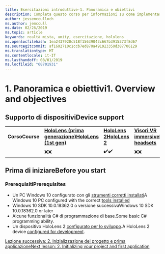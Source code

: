 ```yaml
---
title: Esercitazioni introduttive-1. Panoramica e obiettivi
description: Completa questo corso per informazioni su come implementare il riconoscimento volto di Azure in un'applicazione di realtà mista.
author: jessemcculloch
ms.author: jemccull
ms.date: 02/26/2019
ms.topic: article
keywords: realtà mista, unity, esercitazione, hololens
ms.openlocfilehash: 1ea2437920c518f15639043c667b3915373f8d67
ms.sourcegitcommit: af1602710c1ccb7ed870a491923350d387706129
ms.translationtype: MT
ms.contentlocale: it-IT
ms.lasthandoff: 08/01/2019
ms.locfileid: "68701931"
---
```

# <a name="1-overview-and-objectives"></a><span data-ttu-id="b7a26-105">1. Panoramica e obiettivi</span><span class="sxs-lookup"><span data-stu-id="b7a26-105">1. Overview and objectives</span></span>

## <a name="device-support"></a><span data-ttu-id="b7a26-106">Supporto di dispositivi</span><span class="sxs-lookup"><span data-stu-id="b7a26-106">Device support</span></span>

<table>
    <colgroup>
    <col width="25%" />
    <col width="25%" />
    <col width="25%" />
    <col width="25%" />
    </colgroup>
    <tr>
        <td><span data-ttu-id="b7a26-107"><strong>Corso</strong></span><span class="sxs-lookup"><span data-stu-id="b7a26-107"><strong>Course</strong></span></span></td>
        <td><span data-ttu-id="b7a26-108"><a href="hololens-hardware-details.md"><strong>HoloLens (prima generazione)</strong></a></span><span class="sxs-lookup"><span data-stu-id="b7a26-108"><a href="hololens-hardware-details.md"><strong>HoloLens (1st gen)</strong></a></span></span></td>
        <td><span data-ttu-id="b7a26-109"><a href="https://www.microsoft.com/en-us/hololens/hardware"><strong>HoloLens 2</strong></a></span><span class="sxs-lookup"><span data-stu-id="b7a26-109"><a href="https://www.microsoft.com/en-us/hololens/hardware"><strong>HoloLens 2</strong></a></span></span></td>
        <td><span data-ttu-id="b7a26-110"><a href="immersive-headset-hardware-details.md"><strong>Visori VR immersive</strong></a></span><span class="sxs-lookup"><span data-stu-id="b7a26-110"><a href="immersive-headset-hardware-details.md"><strong>Immersive headsets</strong></a></span></span></td>
    </tr>
     <tr>
        <td></td>
        <td><span data-ttu-id="b7a26-111">❌</span><span class="sxs-lookup"><span data-stu-id="b7a26-111">❌</span></span></td>
        <td><span data-ttu-id="b7a26-112">✔️</span><span class="sxs-lookup"><span data-stu-id="b7a26-112">✔️</span></span></td>
        <td><span data-ttu-id="b7a26-113">❌</span><span class="sxs-lookup"><span data-stu-id="b7a26-113">❌</span></span></td>
    </tr>
</table>

## <a name="before-you-start"></a><span data-ttu-id="b7a26-114">Prima di iniziare</span><span class="sxs-lookup"><span data-stu-id="b7a26-114">Before you start</span></span>

### <a name="prerequisites"></a><span data-ttu-id="b7a26-115">Prerequisiti</span><span class="sxs-lookup"><span data-stu-id="b7a26-115">Prerequisites</span></span>

* <span data-ttu-id="b7a26-116">Un PC Windows 10 configurato con gli [strumenti corretti installati](install-the-tools.md)</span><span class="sxs-lookup"><span data-stu-id="b7a26-116">A Windows 10 PC configured with the correct [tools installed](install-the-tools.md)</span></span>
* <span data-ttu-id="b7a26-117">Windows 10 SDK 10.0.18362.0 o versione successiva</span><span class="sxs-lookup"><span data-stu-id="b7a26-117">Windows 10 SDK 10.0.18362.0 or later</span></span>
* <span data-ttu-id="b7a26-118">Alcune funzionalità C# di programmazione di base.</span><span class="sxs-lookup"><span data-stu-id="b7a26-118">Some basic C# programming ability.</span></span>
* <span data-ttu-id="b7a26-119">Un dispositivo HoloLens 2 [configurato per lo sviluppo](using-visual-studio.md#enabling-developer-mode).</span><span class="sxs-lookup"><span data-stu-id="b7a26-119">A HoloLens 2 device [configured for development](using-visual-studio.md#enabling-developer-mode).</span></span>

[<span data-ttu-id="b7a26-120">Lezione successiva: 2. Inizializzazione del progetto e prima applicazione</span><span class="sxs-lookup"><span data-stu-id="b7a26-120">Next lesson: 2. Initializing your project and first application</span></span>](mrlearning-base-ch1.md)
